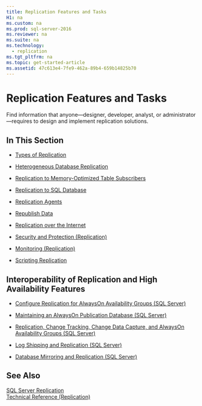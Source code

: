 ```yaml
---
title: Replication Features and Tasks
H1: na
ms.custom: na
ms.prod: sql-server-2016
ms.reviewer: na
ms.suite: na
ms.technology: 
  - replication
ms.tgt_pltfrm: na
ms.topic: get-started-article
ms.assetid: 47c613e4-7fe9-462a-89b4-659b14825b70
---
```

# Replication Features and Tasks
  Find information that anyone—designer, developer, analyst, or administrator—requires to design and implement replication solutions.  
  
## In This Section  
  
-   [Types of Replication](../../Topics/TopicNameNotContainA/Types-of-Replication.md)  
  
-   [Heterogeneous Database Replication](../../Topics/TopicNameNotContainA/Heterogeneous-Database-Replication.md)  
  
-   [Replication to Memory-Optimized Table Subscribers](../../Topics/TopicNameNotContainA/Replication-to-Memory-Optimized-Table-Subscribers.md)  
  
-   [Replication to SQL Database](../../Topics/TopicNameNotContainA/Replication-to-SQL-Database.md)  
  
-   [Replication Agents](../../Topics/TopicNameNotContainA/Replication-Agents.md)  
  
-   [Republish Data](../../Topics/TopicNameNotContainA/Republish-Data.md)  
  
-   [Replication over the Internet](../../Topics/TopicNameNotContainA/Replication-over-the-Internet.md)  
  
-   [Security and Protection &#40;Replication&#41;](../../Topics/TopicNameNotContainA/Security-and-Protection--Replication-.md)  
  
-   [Monitoring &#40;Replication&#41;](../../Topics/TopicNameNotContainA/Monitoring--Replication-.md)  
  
-   [Scripting Replication](../../Topics/TopicNameNotContainA/Scripting-Replication.md)  
  
##  <a name="Interoperability"></a> Interoperability of Replication and High Availability Features  
  
-   [Configure Replication for AlwaysOn Availability Groups &#40;SQL Server&#41;](../Topic/Configure%20Replication%20for%20AlwaysOn%20Availability%20Groups%20\(SQL%20Server\).md)  
  
-   [Maintaining an AlwaysOn Publication Database &#40;SQL Server&#41;](../Topic/Maintaining%20an%20AlwaysOn%20Publication%20Database%20\(SQL%20Server\).md)  
  
-   [Replication, Change Tracking, Change Data Capture, and AlwaysOn Availability Groups &#40;SQL Server&#41;](../Topic/Replication,%20Change%20Tracking,%20Change%20Data%20Capture,%20and%20AlwaysOn%20Availability%20Groups%20\(SQL%20Server\).md)  
  
-   [Log Shipping and Replication &#40;SQL Server&#41;](../../Topics/TopicNameNotContainA/Log-Shipping-and-Replication--SQL-Server-.md)  
  
-   [Database Mirroring and Replication &#40;SQL Server&#41;](../../Topics/TopicNameNotContainA/Database-Mirroring-and-Replication--SQL-Server-.md)  
  
## See Also  
 [SQL Server Replication](../../Topics/TopicNameNotContainA/SQL-Server-Replication.md)   
 [Technical Reference &#40;Replication&#41;](../../Topics/TopicNameNotContainA/Technical-Reference--Replication-.md)  
  
  